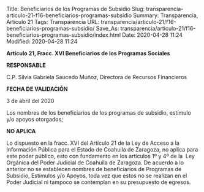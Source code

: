 Title: Beneficiarios de los Programas de Subsidio
Slug: transparencia-articulo-21-f16-beneficiarios-programas-subsidio
Summary: Transparencia, Artículo 21
Tags: Transparencia
URL: transparencia/articulo-21/f16-beneficiarios-programas-subsidio/
Save_As: transparencia/articulo-21/f16-beneficiarios-programas-subsidio/index.html
Date: 2020-04-28 11:24
Modified: 2020-04-28 11:24


**Artículo 21, Fracc. XVI Beneficiarios de los Programas Sociales**

**RESPONSABLE**

C.P. Silvia Gabriela Saucedo Muñoz, Directora de Recursos Financieros

**FECHA DE VALIDACIÓN**

3 de abril del 2020

Los nombres de los beneficiarios de los programas de subsidio, estímulo y/o apoyos otorgados;

**NO APLICA**

Lo dispuesto en la fracc. XVI del Artículo 21 de la Ley de Acceso a la Información Pública para el Estado de Coahuila de Zaragoza, no aplica para este poder público, esto con fundamento en los artículos 1º y 4º de la  Ley Orgánica del Poder Judicial de Coahuila de Zaragoza. De acuerdo a lo anterior no se establecen nombres de beneficiarios de Programas de Subsidio, Estímulos y/o Apoyos, toda vez que estos no se realizan en el Poder Judicial ni tampoco se contemplan en su presupuesto de egresos.


